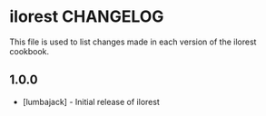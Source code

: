 # ilorest CHANGELOG

This file is used to list changes made in each version of the ilorest cookbook.

## 1.0.0
- [lumbajack] - Initial release of ilorest
